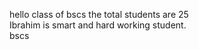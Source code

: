 hello class of bscs 
the total students are 25
<br>
Ibrahim is smart and hard working student.
<br>
bscs